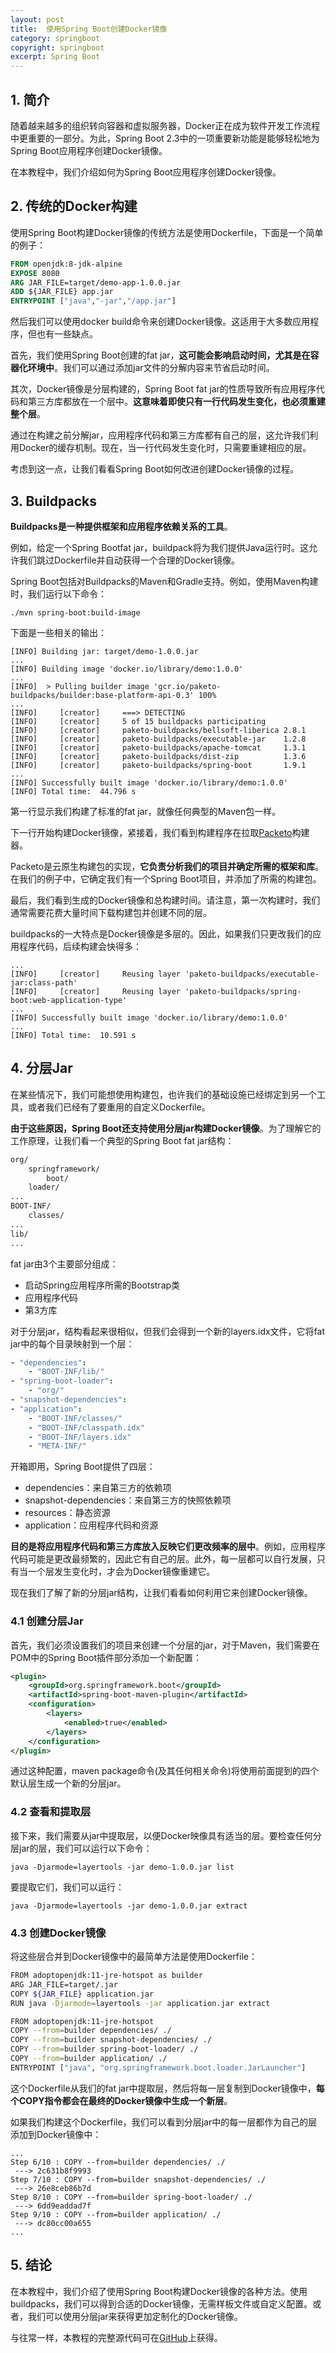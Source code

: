 ```yaml
---
layout: post
title:  使用Spring Boot创建Docker镜像
category: springboot
copyright: springboot
excerpt: Spring Boot
---
```


## 1. 简介

随着越来越多的组织转向容器和虚拟服务器，Docker正在成为软件开发工作流程中更重要的一部分。为此，Spring Boot 2.3中的一项重要新功能是能够轻松地为Spring Boot应用程序创建Docker镜像。

在本教程中，我们介绍如何为Spring Boot应用程序创建Docker镜像。

## 2. 传统的Docker构建

使用Spring Boot构建Docker镜像的传统方法是使用Dockerfile，下面是一个简单的例子：

```dockerfile
FROM openjdk:8-jdk-alpine
EXPOSE 8080
ARG JAR_FILE=target/demo-app-1.0.0.jar
ADD ${JAR_FILE} app.jar
ENTRYPOINT ["java","-jar","/app.jar"]
```

然后我们可以使用docker build命令来创建Docker镜像。这适用于大多数应用程序，但也有一些缺点。

首先，我们使用Spring Boot创建的fat jar，**这可能会影响启动时间，尤其是在容器化环境中**。我们可以通过添加jar文件的分解内容来节省启动时间。

其次，Docker镜像是分层构建的，Spring Boot fat jar的性质导致所有应用程序代码和第三方库都放在一个层中。**这意味着即使只有一行代码发生变化，也必须重建整个层**。

通过在构建之前分解jar，应用程序代码和第三方库都有自己的层，这允许我们利用Docker的缓存机制。现在，当一行代码发生变化时，只需要重建相应的层。

考虑到这一点，让我们看看Spring Boot如何改进创建Docker镜像的过程。

## 3. Buildpacks

**Buildpacks是一种提供框架和应用程序依赖关系的工具**。

例如，给定一个Spring Bootfat jar，buildpack将为我们提供Java运行时。这允许我们跳过Dockerfile并自动获得一个合理的Docker镜像。

Spring Boot包括对Buildpacks的Maven和Gradle支持。例如，使用Maven构建时，我们运行以下命令：

```shell
./mvn spring-boot:build-image
```

下面是一些相关的输出：

```shell
[INFO] Building jar: target/demo-1.0.0.jar
...
[INFO] Building image 'docker.io/library/demo:1.0.0'
...
[INFO]  > Pulling builder image 'gcr.io/paketo-buildpacks/builder:base-platform-api-0.3' 100%
...
[INFO]     [creator]     ===> DETECTING
[INFO]     [creator]     5 of 15 buildpacks participating
[INFO]     [creator]     paketo-buildpacks/bellsoft-liberica 2.8.1
[INFO]     [creator]     paketo-buildpacks/executable-jar    1.2.8
[INFO]     [creator]     paketo-buildpacks/apache-tomcat     1.3.1
[INFO]     [creator]     paketo-buildpacks/dist-zip          1.3.6
[INFO]     [creator]     paketo-buildpacks/spring-boot       1.9.1
...
[INFO] Successfully built image 'docker.io/library/demo:1.0.0'
[INFO] Total time:  44.796 s
```

第一行显示我们构建了标准的fat jar，就像任何典型的Maven包一样。

下一行开始构建Docker镜像，紧接着，我们看到构建程序在拉取[Packeto](https://paketo.io/)构建器。

Packeto是云原生构建包的实现，**它负责分析我们的项目并确定所需的框架和库**。在我们的例子中，它确定我们有一个Spring Boot项目，并添加了所需的构建包。

最后，我们看到生成的Docker镜像和总构建时间。请注意，第一次构建时，我们通常需要花费大量时间下载构建包并创建不同的层。

buildpacks的一大特点是Docker镜像是多层的。因此，如果我们只更改我们的应用程序代码，后续构建会快得多：

```shell
...
[INFO]     [creator]     Reusing layer 'paketo-buildpacks/executable-jar:class-path'
[INFO]     [creator]     Reusing layer 'paketo-buildpacks/spring-boot:web-application-type'
...
[INFO] Successfully built image 'docker.io/library/demo:1.0.0'
...
[INFO] Total time:  10.591 s
```

## 4. 分层Jar

在某些情况下，我们可能想使用构建包，也许我们的基础设施已经绑定到另一个工具，或者我们已经有了要重用的自定义Dockerfile。

**由于这些原因，Spring Boot还支持使用分层jar构建Docker镜像**。为了理解它的工作原理，让我们看一个典型的Spring Boot fat jar结构：

```bash
org/
    springframework/
        boot/
    loader/
...
BOOT-INF/
    classes/
...
lib/
...
```

fat jar由3个主要部分组成：

-   启动Spring应用程序所需的Bootstrap类
-   应用程序代码
-   第3方库

对于分层jar，结构看起来很相似，但我们会得到一个新的layers.idx文件，它将fat jar中的每个目录映射到一个层：

```yaml
- "dependencies":
    - "BOOT-INF/lib/"
- "spring-boot-loader":
    - "org/"
- "snapshot-dependencies":
- "application":
    - "BOOT-INF/classes/"
    - "BOOT-INF/classpath.idx"
    - "BOOT-INF/layers.idx"
    - "META-INF/"
```

开箱即用，Spring Boot提供了四层：

-   dependencies：来自第三方的依赖项
-   snapshot-dependencies：来自第三方的快照依赖项
-   resources：静态资源
-   application：应用程序代码和资源

**目的是将应用程序代码和第三方库放入反映它们更改频率的层中**。例如，应用程序代码可能是更改最频繁的，因此它有自己的层。此外，每一层都可以自行发展，只有当一个层发生变化时，才会为Docker镜像重建它。

现在我们了解了新的分层jar结构，让我们看看如何利用它来创建Docker镜像。

### 4.1 创建分层Jar

首先，我们必须设置我们的项目来创建一个分层的jar，对于Maven，我们需要在POM中的Spring Boot插件部分添加一个新配置：

```xml
<plugin>
    <groupId>org.springframework.boot</groupId>
    <artifactId>spring-boot-maven-plugin</artifactId>
    <configuration>
        <layers>
            <enabled>true</enabled>
        </layers>
    </configuration>
</plugin>
```

通过这种配置，maven package命令(及其任何相关命令)将使用前面提到的四个默认层生成一个新的分层jar。

### 4.2 查看和提取层

接下来，我们需要从jar中提取层，以便Docker映像具有适当的层。要检查任何分层jar的层，我们可以运行以下命令：

```shell
java -Djarmode=layertools -jar demo-1.0.0.jar list
```

要提取它们，我们可以运行：

```shell
java -Djarmode=layertools -jar demo-1.0.0.jar extract
```

### 4.3 创建Docker镜像

将这些层合并到Docker镜像中的最简单方法是使用Dockerfile：

```bash
FROM adoptopenjdk:11-jre-hotspot as builder
ARG JAR_FILE=target/.jar
COPY ${JAR_FILE} application.jar
RUN java -Djarmode=layertools -jar application.jar extract

FROM adoptopenjdk:11-jre-hotspot
COPY --from=builder dependencies/ ./
COPY --from=builder snapshot-dependencies/ ./
COPY --from=builder spring-boot-loader/ ./
COPY --from=builder application/ ./
ENTRYPOINT ["java", "org.springframework.boot.loader.JarLauncher"]
```

这个Dockerfile从我们的fat jar中提取层，然后将每一层复制到Docker镜像中，**每个COPY指令都会在最终的Docker镜像中生成一个新层**。

如果我们构建这个Dockerfile，我们可以看到分层jar中的每一层都作为自己的层添加到Docker镜像中：

```shell
...
Step 6/10 : COPY --from=builder dependencies/ ./
 ---> 2c631b8f9993
Step 7/10 : COPY --from=builder snapshot-dependencies/ ./
 ---> 26e8ceb86b7d
Step 8/10 : COPY --from=builder spring-boot-loader/ ./
 ---> 6dd9eaddad7f
Step 9/10 : COPY --from=builder application/ ./
 ---> dc80cc00a655
...
```

## 5. 结论

在本教程中，我们介绍了使用Spring Boot构建Docker镜像的各种方法。使用buildpacks，我们可以得到合适的Docker镜像，无需样板文件或自定义配置。或者，我们可以使用分层jar来获得更加定制化的Docker镜像。

与往常一样，本教程的完整源代码可在[GitHub](https://github.com/tuyucheng7/taketoday-tutorial4j/tree/master/spring-boot-modules/spring-boot-docker)上获得。